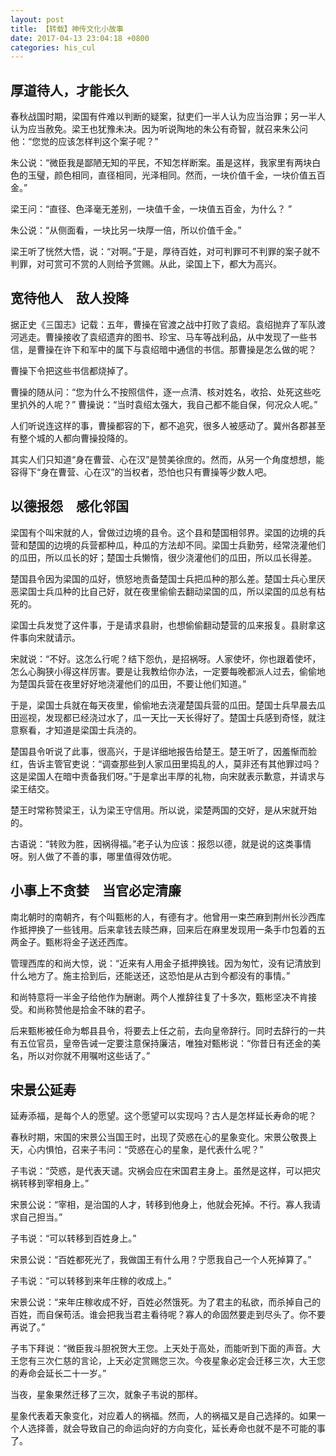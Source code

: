 ```yaml
---
layout: post
title: 【转载】神传文化小故事
date: 2017-04-13 23:04:18 +0800
categories: his_cul
---
```

## 厚道待人，才能长久

春秋战国时期，梁国有件难以判断的疑案，狱吏们一半人认为应当治罪；另一半人认为应当赦免。梁王也犹豫未决。因为听说陶地的朱公有奇智，就召来朱公问他：“您觉的应该怎样判这个案子呢？”

朱公说：“微臣我是鄙陋无知的平民，不知怎样断案。虽是这样，我家里有两块白色的玉璧，颜色相同，直径相同，光泽相同。然而，一块价值千金，一块价值五百金。”

梁王问：“直径、色泽毫无差别，一块值千金，一块值五百金，为什么？ ”

朱公说：“从侧面看，一块比另一块厚一倍，所以价值千金。”

梁王听了恍然大悟，说：“对啊。”于是，厚待百姓，对可判罪可不判罪的案子就不判罪，对可赏可不赏的人则给予赏赐。从此，梁国上下，都大为高兴。

## 宽待他人　敌人投降

据正史《三国志》记载：五年，曹操在官渡之战中打败了袁绍。袁绍抛弃了军队渡河逃走。曹操接收了袁绍遗弃的图书、珍宝、马车等战利品，从中发现了一些书信，是曹操在许下和军中的属下与袁绍暗中通信的书信。那曹操是怎么做的呢？

曹操下令把这些书信都烧掉了。

曹操的随从问：“您为什么不按照信件，逐一点清、核对姓名，收拾、处死这些吃里扒外的人呢？”
曹操说：“当时袁绍太强大，我自己都不能自保，何况众人呢。”

人们听说连这样的事，曹操都容的下，都不追究，很多人被感动了。冀州各郡甚至有整个城的人都向曹操投降的。

其实人们只知道“身在曹营、心在汉”是赞美徐庶的。然而，从另一个角度想想，能容得下“身在曹营、心在汉”的当权者，恐怕也只有曹操等少数人吧。

## 以德报怨　感化邻国

梁国有个叫宋就的人，曾做过边境的县令。这个县和楚国相邻界。梁国的边境的兵营和楚国的边境的兵营都种瓜，种瓜的方法却不同。梁国士兵勤劳，经常浇灌他们的瓜田，所以瓜长的好；楚国士兵懒惰，很少浇灌他们的瓜田，所以瓜长得差。

楚国县令因为梁国的瓜好，愤怒地责备楚国士兵把瓜种的那么差。楚国士兵心里厌恶梁国士兵瓜种的比自己好，就在夜里偷偷去翻动梁国的瓜，所以梁国的瓜总有枯死的。

梁国士兵发觉了这件事，于是请求县尉，也想偷偷翻动楚营的瓜来报复。县尉拿这件事向宋就请示。

宋就说：“不好。这怎么行呢？结下怨仇，是招祸呀。人家使坏，你也跟着使坏，怎么心胸狭小得这样厉害。要是让我教给你办法，一定要每晚都派人过去，偷偷地为楚国兵营在夜里好好地浇灌他们的瓜田，不要让他们知道。”

于是，梁国士兵就在每天夜里，偷偷地去浇灌楚国兵营的瓜田。楚国士兵早晨去瓜田巡视，发现都已经浇过水了，瓜一天比一天长得好了。楚国士兵感到奇怪，就注意察看，才知道是梁国士兵浇的。

楚国县令听说了此事，很高兴，于是详细地报告给楚王。楚王听了，因羞惭而脸红，告诉主管官吏说：“调查那些到人家瓜田里捣乱的人，莫非还有其他罪过吗？这是梁国人在暗中责备我们呀。”于是拿出丰厚的礼物，向宋就表示歉意，并请求与梁王结交。

楚王时常称赞梁王，认为梁王守信用。所以说，梁楚两国的交好，是从宋就开始的。

古语说：“转败为胜，因祸得福。”老子认为应该：报怨以德，就是说的这类事情呀。别人做了不善的事，哪里值得效仿呢。

## 小事上不贪婪　当官必定清廉

南北朝时的南朝齐，有个叫甄彬的人，有德有才。他曾用一束苎麻到荆州长沙西库作抵押换了一些钱用。后来拿钱去赎苎麻，回来后在麻里发现用一条手巾包着的五两金子。甄彬将金子送还西库。

管理西库的和尚大惊，说：“近来有人用金子抵押换钱。因为匆忙，没有记清放到什么地方了。施主拾到后，还能送还，这恐怕是从古到今都没有的事情。”

和尚特意将一半金子给他作为酬谢。两个人推辞往复了十多次，甄彬坚决不肯接受。和尚称赞他是拾金不昧的君子。

后来甄彬被任命为郫县县令，将要去上任之前，去向皇帝辞行。同时去辞行的一共有五位官员，皇帝告诫一定要注意保持廉洁，唯独对甄彬说：“你昔日有还金的美名，所以对你就不用嘱咐这些话了。”

## 宋景公延寿

延寿添福，是每个人的愿望。这个愿望可以实现吗？古人是怎样延长寿命的呢？

春秋时期，宋国的宋景公当国王时，出现了荧惑在心的星象变化。宋景公敬畏上天，心内惧怕，召来子韦问：“荧惑在心的星象，是代表什么呢？”

子韦说：“荧惑，是代表天谴。灾祸会应在宋国君主身上。虽然是这样，可以把灾祸转移到宰相身上。”

宋景公说：“宰相，是治国的人才，转移到他身上，他就会死掉。不行。寡人我请求自己担当。”

子韦说：“可以转移到百姓身上。”

宋景公说：“百姓都死光了，我做国王有什么用？宁愿我自己一个人死掉算了。”

子韦说：“可以转移到来年庄稼的收成上。”

宋景公说：“来年庄稼收成不好，百姓必然饿死。为了君主的私欲，而杀掉自己的百姓，而自保苟活。谁会把我当君主看待呢？寡人的命固然要走到尽头了。你不要再说了。”

子韦下拜说：“微臣我斗胆祝贺大王您。上天处于高处，而能听到下面的声音。大王您有三次仁慈的言论，上天必定赏赐您三次。今夜星象必定会迁移三次，大王您的寿命会延长二十一岁。”

当夜，星象果然迁移了三次，就象子韦说的那样。

星象代表着天象变化，对应着人的祸福。然而，人的祸福又是自己选择的。如果一个人选择善，就会导致自己的命运向好的方向变化，延长寿命也就不是不可能的事了。
